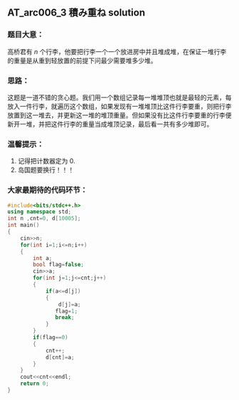 ## AT_arc006_3 積み重ね solution
### 题目大意：
高桥君有 $n$ 个行李，他要把行李一个一个放进房中并且堆成堆，在保证一堆行李的重量是从重到轻放置的前提下问最少需要堆多少堆。
### 思路：
这题是一道不错的贪心题。我们用一个数组记录每一堆堆顶也就是最轻的元素，每放入一件行李，就遍历这个数组，如果发现有一堆堆顶比这件行李要重，则把行李放置到这一堆去，并更新这一堆的堆顶重量。但如果没有比这件行李要重的行李便新开一堆，并把这件行李的重量当成堆顶记录，最后看一共有多少堆即可。

### 温馨提示：
1. 记得把计数器定为 0.
2. 岛国题要换行！！！

### 大家最期待的代码环节：
```cpp
#include<bits/stdc++.h>
using namespace std;
int n ,cnt=0, d[10005];
int main()
{
    cin>>n;
    for(int i=1;i<=n;i++)
    {
    	int a;
        bool flag=false;
        cin>>a;
        for(int j=1;j<=cnt;j++)
        {
            if(a<=d[j])
            {
            	d[j]=a;
               flag=1;
               break;
            }
        }
        if(flag==0)
        {
        	cnt++;
        	d[cnt]=a;
        }
    }
    cout<<cnt<<endl;
    return 0;
}
